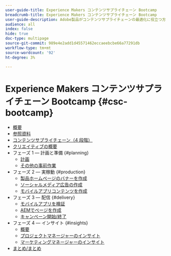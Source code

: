 ```yaml
---
user-guide-title: Experience Makers コンテンツサプライチェーン Bootcamp
breadcrumb-title: Experience Makers コンテンツサプライチェーン Bootcamp
user-guide-description: Adobe製品がコンテンツサプライチェーンの最適化に役立つ方法を示す実践チュートリアルです。
audience: all
index: false
hide: true
doc-type: multipage
source-git-commit: 989e4e2add1d45571462eccaeebcbe66a77291db
workflow-type: tm+mt
source-wordcount: '92'
ht-degree: 3%

---
```



# Experience Makers コンテンツサプライチェーン Bootcamp {#csc-bootcamp}

+ [概要](/help/csc-bootcamp/overview.md)
+ [参照資料](/help/csc-bootcamp/reference-material.md)
+ [コンテンツサプライチェーン（4 段階）](/help/csc-bootcamp/csc-in-4-phases.md)
+ [クリエイティブの概要](/help/csc-bootcamp/creative-brief.md)
+ フェーズ 1 — 計画と準備 {#planning}
   + [計画](/help/csc-bootcamp/phases/planning/planning.md)
   + [その他の事前作業](/help/csc-bootcamp/phases/planning/prework.md)
+ フェーズ 2 — 実稼動 {#production}
   + [製品ホームページのバナーを作成](/help/csc-bootcamp/phases/production/banner.md)
   + [ソーシャルメディア広告の作成](/help/csc-bootcamp/phases/production/social.md)
   + [モバイルアプリコンテンツを作成](/help/csc-bootcamp/phases/production/app.md)
+ フェーズ 3 — 配信 {#delivery}
   + [モバイルアプリを検証](/help/csc-bootcamp/phases/delivery/app.md)
   + [AEMでページを作成](/help/csc-bootcamp/phases/delivery/page-in-aem.md)
   + [キャンペーン開始/終了](/help/csc-bootcamp/phases/delivery/go-nogo.md)
+ フェーズ 4 — インサイト {#insights}
   + [概要](/help/csc-bootcamp/phases/insights/overview.md)
   + [プロジェクトマネージャーのインサイト](/help/csc-bootcamp/phases/insights/project-manager.md)
   + [マーケティングマネージャーのインサイト](/help/csc-bootcamp/phases/insights/marketing-manager.md)
+ [まとめ/まとめ](/help/csc-bootcamp/conclusion.md)
